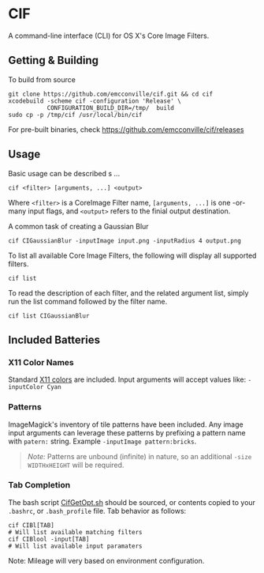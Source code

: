 # CIF

A command-line interface (CLI) for OS X's Core Image Filters.

## Getting & Building

To build from source

    git clone https://github.com/emcconville/cif.git && cd cif
    xcodebuild -scheme cif -configuration 'Release' \
               CONFIGURATION_BUILD_DIR=/tmp/  build
    sudo cp -p /tmp/cif /usr/local/bin/cif

For pre-built binaries, check https://github.com/emcconville/cif/releases

## Usage

Basic usage can be described s ...

    cif <filter> [arguments, ...] <output>

Where `<filter>` is a CoreImage Filter name, `[arguments, ...]` is one -or-
many input flags, and `<output>` refers to the finial output destination.

A common task of creating a Gaussian Blur

    cif CIGaussianBlur -inputImage input.png -inputRadius 4 output.png

To list all available Core Image Filters, the following will display all
supported filters.

    cif list

To read the description of each filter, and the related argument list, simply
run the list command followed by the filter name.

    cif list CIGaussianBlur


## Included Batteries 

### X11 Color Names

Standard [X11 colors](https://en.wikipedia.org/wiki/X11_color_names) are
included. Input arguments will accept values like: `-inputColor Cyan`


### Patterns

ImageMagick's inventory of tile patterns have been included. Any image input
arguments can leverage these patterns by prefixing a pattern name with `patern:`
string. Example `-inputImage pattern:bricks`.

> *Note:* Patterns are unbound (infinite) in nature, so an additional
> `-size WIDTHxHEIGHT` will be required.

### Tab Completion

The bash script [CifGetOpt.sh](CifGetOpt.sh) should be sourced, or contents
copied to your `.bashrc`, or `.bash_profile` file. Tab behavior as follows:

    cif CIBl[TAB]
    # Will list available matching filters
    cif CIBlool -input[TAB]
    # Will list available input paramaters

Note: Mileage will very based on environment configuration.
